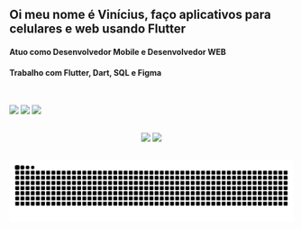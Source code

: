 ## Oi meu nome é Vinícius, faço aplicativos para celulares e web usando Flutter

<div>
  <h4>Atuo como Desenvolvedor Mobile e Desenvolvedor WEB</h4>
  <h4>Trabalho com Flutter, Dart, SQL e Figma</h4>
</div>

&nbsp;

<div>
  <a href="http://lattes.cnpq.br/3090486923351339"><img src="https://img.shields.io/badge/lattes-004AAD?style=for-the-badge&logoColor=white"></a> 
  <a href ="mailto:vinicius.rezende@gsuite.iff.edu.br"><img src="https://img.shields.io/badge/-Gmail-%23333?style=for-the-badge&logo=gmail&logoColor=white"></a>
  <a href="https://www.linkedin.com/in/vprezende"><img src="https://img.shields.io/badge/-LinkedIn-%230077B5?style=for-the-badge&logo=linkedin&logoColor=white"></a>
</div>

##

<div align="center">
  <img width=40% src="https://github-readme-stats.vercel.app/api/top-langs/?username=vprezende&show_icons=true&theme=dark&layout=compact" />
  <img width=55% src="https://github-readme-streak-stats-eight.vercel.app?user=vprezende&theme=dark&mode=weekly"/>
</div>

##

<picture align="center">
  <source media="(prefers-color-scheme: dark)" srcset="https://raw.githubusercontent.com/vprezende/vprezende/output/github-contribution-grid-snake-dark.svg">
  <source media="(prefers-color-scheme: light)" srcset="https://raw.githubusercontent.com/vprezende/vprezende/output/github-contribution-grid-snake-dark.svg">
  <img align="center" alt="github contribution grid snake animation" src="https://raw.githubusercontent.com/vprezende/vprezende/output/github-contribution-grid-snake.svg">
</picture>
